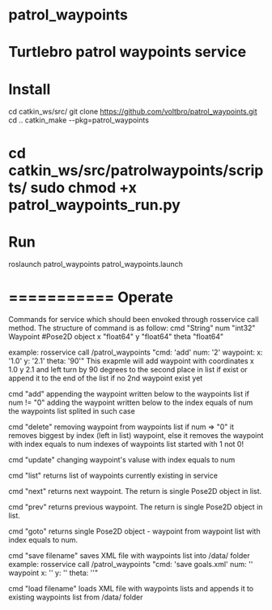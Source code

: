 # patrol_waypoints
Turtlebro patrol waypoints service
===========
Install
===========
cd catkin_ws/src/
git clone https://github.com/voltbro/patrol_waypoints.git
cd ..
catkin_make --pkg=patrol_waypoints

cd catkin_ws/src/patrolwaypoints/scripts/
sudo chmod +x patrol_waypoints_run.py
===========
Run
===========
roslaunch patrol_waypoints patrol_waypoints.launch

===========
Operate
===========
Commands for service which should been envoked through rosservice call method.
The structure of command is as follow:
cmd "String"
num "int32"
Waypoint #Pose2D object
x "float64"
y "float64"
theta "float64"

example:
rosservice call /patrol_waypoints "cmd: 'add'
num: '2'
waypoint:
    x: '1.0'
    y: '2.1'
    theta: '90'"
This exapmle will add waypoint with coordinates x 1.0 y 2.1 and left turn by 90 degrees to the second place in list if exist or append it to the end of the list if no 2nd waypoint exist yet


cmd "add" appending the waypoint written below to the waypoints list
if num != "0" adding the waypoint written below to the index equals of num the waypoints list splited in such case

cmd "delete" removing waypoint from waypoints list
if num => "0" it removes biggest by index (left in list) waypoint, else it removes the waypoint with index equals to num
indexes of waypoints list started with 1 not 0!

cmd "update" changing waypoint's valuse with index equals to num

cmd "list" returns list of waypoints currently existing in service

cmd "next" returns next waypoint. The return is single Pose2D object in list.

cmd "prev" returns previous waypoint. The return is single Pose2D object in list.

cmd "goto" returns single Pose2D object - waypoint from waypoint list with index equals to num.

cmd "save filename" saves XML file with waypoints list into /data/ folder
example:
rosservice call /patrol_waypoints "cmd: 'save goals.xml'
num: ''
waypoint
    x: ''
    y: ''
    theta: ''"

cmd "load filename" loads XML file with waypoints lists and appends it to existing waypoints list from /data/ folder

